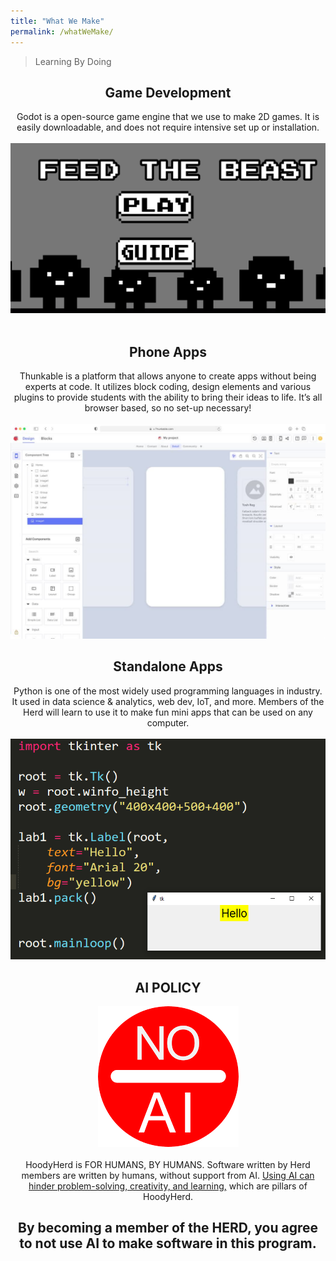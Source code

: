 ```yaml
---
title: "What We Make"
permalink: /whatWeMake/
---
```



> Learning By Doing
<div align="center">
 <h2> Game Development </h2>
</div>
<center>
Godot is a open-source game engine that we use to make 2D games. It is easily downloadable, and does not require intensive set up or installation.
</center>

<br>


<center>
<img title="code screenshot" src="/assets/images/feedTheBeast.png">
</center>
<br>

<div align="center">
 <h2> Phone Apps </h2>
</div>
<center>
Thunkable is a platform that allows anyone to create apps without being experts at code. It utilizes block coding, design elements and various plugins to provide students with the ability to bring their ideas to life. It’s all browser based, so no set-up necessary!
</center>

<br>

<center>
<img title="code screenshot" src="/assets/images/thunkableExample.jpg">
</center>

<div align="center">
 <h2> Standalone Apps </h2>
</div>
<center>
Python is one of the most widely used programming languages in industry. It used in data science & analytics, web dev, IoT, and more. Members of the Herd will learn to use it to make fun mini apps that can be used on any computer. 
</center>

<br>

<center>
<img title="code screenshot" src="/assets/images/pythonStandalone.png">
</center>


<div align="center">
 <h2> AI POLICY </h2>
</div>


<center>
<img title="code screenshot" src="/assets/images/noAIScreen.png">
</center>

<br>



<center>
HoodyHerd is FOR HUMANS, BY HUMANS. Software written by Herd members are written by humans, without support from AI. <a href="https://www.sps.nyu.edu/homepage/metaverse/metaverse-blog/Thinking-with-AI-Pros-and-Cons-Language-Logic-and-Loops.html">Using AI can hinder problem-solving, creativity, and learning,</a> which are pillars of HoodyHerd. 
<br>

<h2>By becoming a member of the HERD, you agree to not use AI to make software in this program.</h2>
</center>